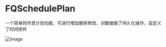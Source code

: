 # FQSchedulePlan

一个简单的作息计划功能，可进行增加删除修改，对数据做了持久化操作，自定义了时间控件

![image](https://github.com/fa643215594/FQSchedulePlan/Img/123456.gif) 
